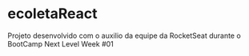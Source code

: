 # ecoletaReact
Projeto desenvolvido com o auxilio da equipe da RocketSeat durante o BootCamp Next Level Week #01
